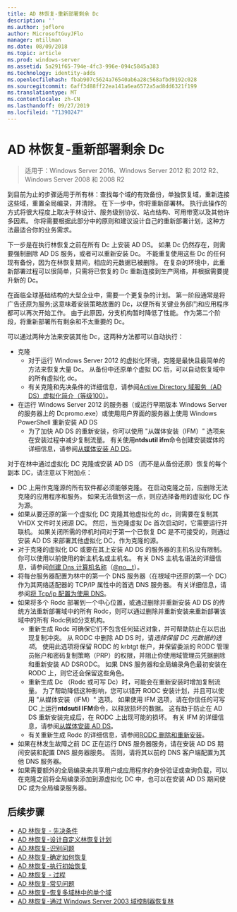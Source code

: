 ```yaml
---
title: AD 林恢复-重新部署剩余 Dc
description: ''
ms.author: joflore
author: MicrosoftGuyJFlo
manager: mtillman
ms.date: 08/09/2018
ms.topic: article
ms.prod: windows-server
ms.assetid: 5a291f65-794e-4fc3-996e-094c5845a383
ms.technology: identity-adds
ms.openlocfilehash: fbab907c5624a76540ab6a28c568afbd9192c028
ms.sourcegitcommit: 6aff3d88ff22ea141a6ea6572a5ad8dd6321f199
ms.translationtype: MT
ms.contentlocale: zh-CN
ms.lasthandoff: 09/27/2019
ms.locfileid: "71390247"
---
```

# <a name="ad-forest-recovery---redeploy-remaining-dcs"></a>AD 林恢复-重新部署剩余 Dc

>适用于：Windows Server 2016、Windows Server 2012 和 2012 R2、Windows Server 2008 和 2008 R2

到目前为止的步骤适用于所有林：查找每个域的有效备份，单独恢复域，重新连接这些域，重置全局编录，并清除。 在下一步中，你将重新部署林。 执行此操作的方式将很大程度上取决于林设计、服务级别协议、站点结构、可用带宽以及其他许多因素。 你将需要根据此部分中的原则和建议设计自己的重新部署计划，这种方法最适合你的业务需求。  
  
下一步是在执行林恢复之前在所有 Dc 上安装 AD DS。 如果 Dc 仍然存在，则需要强制删除 AD DS 服务，或者可以重新安装 Dc。 不能重复使用这些 Dc 的任何现有备份，因为在林恢复期间，相应的元数据已被删除。 在复杂的环境中，此重新部署过程可以很简单，只需将已恢复的 Dc 重新连接到生产网络，并根据需要提升新的 Dc。  
  
在面临全球基础结构的大型企业中，需要一个更复杂的计划。 第一阶段通常是将广告还原为服务;这意味着安装策略放置的 Dc，以便所有关键业务部门和应用程序都可以再次开始工作。 由于此原因，分支机构暂时降低了性能。 作为第二个阶段，将重新部署所有剩余和不太重要的 Dc。  
  
 可以通过两种方法来安装其他 Dc，这两种方法都可以自动执行：  
  
- 克隆  
   - 对于运行 Windows Server 2012 的虚拟化环境，克隆是最快且最简单的方法来恢复大量 Dc。 从备份中还原单个虚拟 DC 后，可以自动恢复域中的所有虚拟化 dc。  
   - 有关克隆和先决条件的详细信息，请参阅[Active Directory 域服务（AD DS）虚拟化简介（等级100）](https://technet.microsoft.com/library/hh831734.aspx)。  
- 在运行 Windows Server 2012 的服务器（或运行早期版本 Windows Server 的服务器上的 Dcpromo.exe）或使用用户界面的服务器上使用 Windows PowerShell 重新安装 AD DS  
   - 为了加快 AD DS 的重新安装，你可以使用 "从媒体安装（IFM）" 选项来在安装过程中减少复制流量。 有关使用**ntdsutil ifm**命令创建安装媒体的详细信息，请参阅[从媒体安装 AD DS](https://technet.microsoft.com/library/cc770654\(WS.10\).aspx)。  

对于在林中通过虚拟化 DC 克隆或安装 AD DS （而不是从备份还原）恢复的每个副本 DC，请注意以下附加点：  
  
- DC 上用作克隆源的所有软件都必须能够克隆。 在启动克隆之前，应删除无法克隆的应用程序和服务。 如果无法做到这一点，则应选择备用的虚拟化 DC 作为源。  
- 如果从要还原的第一个虚拟化 DC 克隆其他虚拟化的 dc，则需要在复制其 VHDX 文件时关闭源 DC。 然后，当克隆虚拟 Dc 首次启动时，它需要运行并联机。 如果关闭所需的停机时间对于第一个已恢复 DC 是不可接受的，则通过安装 AD DS 来部署其他虚拟化 DC，作为克隆的源。  
- 对于克隆的虚拟化 DC 或要在其上安装 AD DS 的服务器的主机名没有限制。 你可以使用以前使用的新主机名或主机名。 有关 DNS 主机名语法的详细信息，请参阅[创建 Dns 计算机名称](https://technet.microsoft.com/library/cc785282.aspx)（[@no__t](https://go.microsoft.com/fwlink/?LinkId=74564)）。  
- 将每台服务器配置为林中的第一个 DNS 服务器（在根域中还原的第一个 DC）作为其网络适配器的 TCP/IP 属性中的首选 DNS 服务器。 有关详细信息，请参阅[将 Tcp/ip 配置为使用 DNS](https://technet.microsoft.com/library/cc779282.aspx)。  
- 如果将多个 Rodc 部署到一个中心位置，或通过删除并重新安装 AD DS 的传统方法重新部署域中的所有 Rodc，则可以通过删除并重新安装来重新部署该域中的所有 Rodc例如分支机构。  
   - 重新生成 Rodc 可确保它们不包含任何延迟对象，并可帮助防止在以后出现复制冲突。 从 RODC 中删除 AD DS 时，请*选择保留 DC 元数据的选项*。 使用此选项将保留 RODC 的 krbtgt 帐户，并保留委派的 RODC 管理员帐户和密码复制策略（PRP）的权限，并阻止你使用域管理员凭据删除和重新安装 AD DSRODC。 如果 DNS 服务器和全局编录角色最初安装在 RODC 上，则它还会保留这些角色。  
   - 重新生成 Dc （Rodc 或可写 Dc）时，可能会在重新安装时增加复制流量。 为了帮助降低这种影响，您可以错开 RODC 安装计划，并且可以使用 "从媒体安装（IFM）" 选项。 如果使用 IFM 选项，请在你信任的可写 DC 上运行**ntdsutil IFM**命令，以释放损坏的数据。 这有助于防止在 AD DS 重新安装完成后，在 RODC 上出现可能的损坏。 有关 IFM 的详细信息，请参阅[从媒体安装 AD DS](https://technet.microsoft.com/library/cc770654\(WS.10\).aspx)。  
   - 有关重新生成 Rodc 的详细信息，请参阅[RODC 删除和重新安装](https://technet.microsoft.com/library/cc835490\(WS.10\).aspx)。  
- 如果在林发生故障之前 DC 正在运行 DNS 服务器服务，请在安装 AD DS 期间安装和配置 DNS 服务器服务。 否则，请将其以前的 DNS 客户端配置为其他 DNS 服务器。  
- 如果需要额外的全局编录来共享用户或应用程序的身份验证或查询负载，可以在克隆之前将全局编录添加到源虚拟化 DC 中，也可以在安装 AD DS 期间使 DC 成为全局编录服务器。  
  
## <a name="next-steps"></a>后续步骤

- [AD 林恢复 - 先决条件](AD-Forest-Recovery-Prerequisties.md)  
- [AD 林恢复-设计自定义林恢复计划](AD-Forest-Recovery-Devising-a-Plan.md)  
- [AD 林恢复-识别问题](AD-Forest-Recovery-Identify-the-Problem.md)
- [AD 林恢复-确定如何恢复](AD-Forest-Recovery-Determine-how-to-Recover.md)
- [AD 林恢复-执行初始恢复](AD-Forest-Recovery-Perform-initial-recovery.md)  
- [AD 林恢复 - 过程](AD-Forest-Recovery-Procedures.md)  
- [AD 林恢复-常见问题](AD-Forest-Recovery-FAQ.md)  
- [AD 林恢复-恢复多域林中的单个域](AD-Forest-Recovery-Single-Domain-in-Multidomain-Recovery.md)  
- [AD 林恢复-通过 Windows Server 2003 域控制器恢复林](AD-Forest-Recovery-Windows-Server-2003.md)
